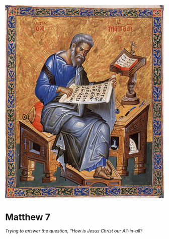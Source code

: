 <img class="intro-right" src="../images/art-matthew.jpg">

# Matthew 7

*Trying to answer the question, "How is Jesus Christ our All-in-all?*
